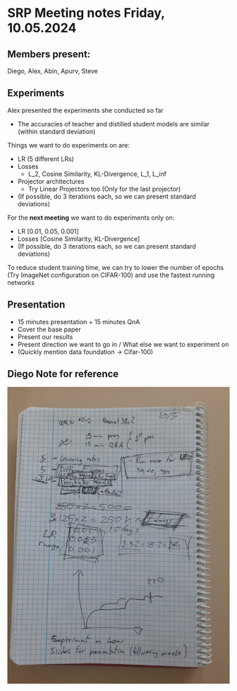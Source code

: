 # SRP Meeting notes Friday, 10.05.2024

## Members present:
Diego, Alex, Abin, Apurv, Steve

## Experiments

Alex presented the experiments she conducted so far
* The accuracies of teacher and distilled student models are similar (within standard deviation)

Things we want to do experiments on are:
* LR (5 different LRs)
* Losses 
    * L_2, Cosine Similarity, KL-Divergence, L_1, L_inf
* Projector architectures
    * Try Linear Projectors too (Only for the last projector)
* (If possible, do 3 iterations each, so we can present standard deviations)

For the **next meeting** we want to do experiments only on:
* LR [0.01, 0.05, 0.001]
* Losses [Cosine Similarity, KL-Divergence]
* (If possible, do 3 iterations each, so we can present standard deviations)

To reduce student training time, we can try to lower the number of epochs (Try ImageNet configuration on CIFAR-100) and use the fastest running networks

## Presentation

* 15 minutes presentation + 15 minutes QnA
* Cover the base paper 
* Present our results
* Present direction we want to go in / What else we want to experiment on
* (Quickly mention data foundation -> Cifar-100)


## Diego Note for reference

![RepL](images/diago-note.jpeg)